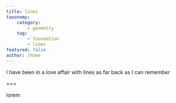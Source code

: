 ```yaml
---
title: lines
taxonomy:
    category:
        - geometry
    tag:
        - foundation
        - lines
featured: false
author: /home
---
```




I have been in a love affair with lines as far back as I can remember

===

lorem
